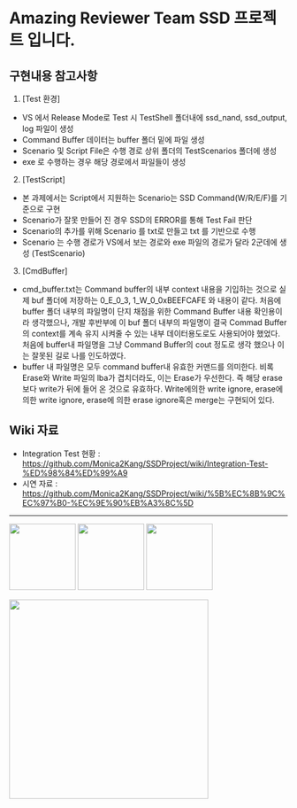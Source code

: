 # Amazing Reviewer Team SSD 프로젝트 입니다.

## 구현내용 참고사항
1. [Test 환경]
- VS 에서 Release Mode로 Test 시 TestShell 폴더내에 ssd_nand, ssd_output, log 파일이 생성
- Command Buffer 데이터는 buffer 폴더 밑에 파일 생성
- Scenario 및 Script File은 수행 경로 상위 폴더의 TestScenarios 폴더에 생성
- exe 로 수행하는 경우 해당 경로에서 파일들이 생성
 
2. [TestScript]
- 본 과제에서는 Script에서 지원하는 Scenario는 SSD Command(W/R/E/F)를 기준으로 구현
- Scenario가 잘못 만들어 진 경우 SSD의 ERROR를 통해 Test Fail 판단
- Scenario의 추가를 위해 Scenario 를 txt로 만들고 txt 를 기반으로 수행
- Scenario 는 수행 경로가 VS에서 보는 경로와 exe 파일의 경로가 달라 2군데에 생성 (TestScenario)

3. [CmdBuffer]
- cmd_buffer.txt는 Command buffer의 내부 context 내용을 기입하는 것으로 실제 buf 폴더에 저장하는 0_E_0_3, 1_W_0_0xBEEFCAFE 와 내용이 같다.
처음에 buffer 폴더 내부의 파일명이 단지 채점을 위한 Command Buffer 내용 확인용이라 생각했으나, 개발 후반부에 이 buf 폴더 내부의 파일명이 
결국 Commad Buffer의 context를 계속 유지 시켜줄 수 있는 내부 데이터용도로도 사용되어야 했었다. 
처음에 buffer내 파일명을 그냥 Command Buffer의 cout 정도로 생각 했으나 이는 잘못된 길로 나를 인도하였다.
- buffer 내 파일명은 모두 command buffer내 유효한 커맨드를 의미한다. 비록 Erase와 Write 파일의 lba가 겹치더라도, 이는 Erase가 우선한다. 즉 해당 erase보다 write가 뒤에 들어 온 것으로 유효하다.
Write에의한 write ignore, erase에 의한 write ignore, erase에 의한 erase ignore혹은 merge는 구현되어 있다.

## Wiki 자료 
* Integration Test 현황 : https://github.com/Monica2Kang/SSDProject/wiki/Integration-Test-%ED%98%84%ED%99%A9
* 시연 자료 : https://github.com/Monica2Kang/SSDProject/wiki/%5B%EC%8B%9C%EC%97%B0-%EC%9E%90%EB%A3%8C%5D


---
<img src ="https://encrypted-tbn0.gstatic.com/images?q=tbn:ANd9GcQEFq__WA1GsvqVFhNqU_Hx0h1J424IeyClmQ&s" width=120></img>
<img src="https://lettering.org/wp-content/uploads/2023/11/t.jpg" width=120> </img>
<img src = "https://scontent-ssn1-1.xx.fbcdn.net/v/t39.30808-6/299799697_455431886597333_3598393631017228322_n.png?stp=dst-png_s960x960&_nc_cat=109&ccb=1-7&_nc_sid=cc71e4&_nc_ohc=zxMxCidHWGIQ7kNvwHDeWS8&_nc_oc=AdmyR1OD0ZZ_7llG4VjIu2VmhpHSo-HWLvsi5Q0ddIZ9pL8mJcvK818e4koNA535_mg&_nc_zt=23&_nc_ht=scontent-ssn1-1.xx&_nc_gid=0MmvMeTbxzcXbhRmGsTobw&oh=00_AfJ10_tfY_eySS6u1NO0fQWPdlKhY8atIMwoO6QL3wyong&oe=68232FF7" height=120></img>

<img src="https://m.media-amazon.com/images/I/61dvFjB0lJL._AC_UF894,1000_QL80_.jpg" width=360> </img>

